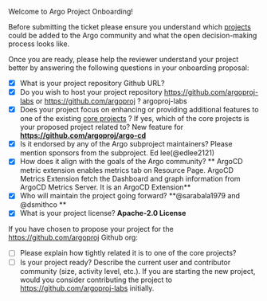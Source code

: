 

Welcome to Argo Project Onboarding! 

Before submitting the ticket please ensure you understand which [projects](../../community/ecosystem-projects.md) could be added to the Argo community and what the open decision-making process looks like. 

Once you are ready, please help the reviewer understand your project better by 
answering the following questions in your onboarding proposal:

- [x] What is your project repository Github URL?
- [x] Do you wish to host your project repository https://github.com/argoproj-labs or https://github.com/argoproj ?
 argoproj-labs
- [x] Does your project focus on enhancing or providing additional features to one of the existing [core
 projects](https://github.com/argoproj/argoproj#what-is-argoproj) ? If yes, which of the core projects is your proposed project related to?
 New feature for **https://github.com/argoproj/argo-cd**
- [x] Is it endorsed by any of the Argo subproject maintainers? Please mention sponsors from the subproject.
   Ed lee(@edlee2121)
- [x] How does it align with the goals of the Argo community?
** ArgoCD metric extension enables metrics tab on Resource Page. ArgoCD Metrics Extension fetch the Dashboard and graph information from ArgoCD Metrics Server. It is an ArgoCD Extension**
- [x] Who will maintain the project going forward? **@sarabala1979 and @dsmithco **
- [x] What is your project license? **Apache-2.0 License**

If you have chosen to propose your project for the https://github.com/argoproj Github org:

- [ ] Please explain how tightly related it is to one of the core projects?
- [ ] Is your project ready? Describe the current user and contributor community (size, activity level, etc.). If you are starting the new project, would you consider contributing the project to https://github.com/argoproj-labs initially.